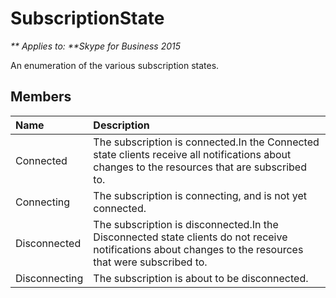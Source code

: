 
# SubscriptionState


_** Applies to: **Skype for Business 2015_

An enumeration of the various subscription states.
            
## Members



|**Name**|**Description**|
|:-----|:-----|
|Connected|The subscription is connected.In the Connected state clients receive all notifications about changes to the resources that are subscribed to.|
|Connecting|The subscription is connecting, and is not yet connected.|
|Disconnected|The subscription is disconnected.In the Disconnected state clients do not receive notifications about changes to the resources that were subscribed to.|
|Disconnecting|The subscription is about to be disconnected.|

